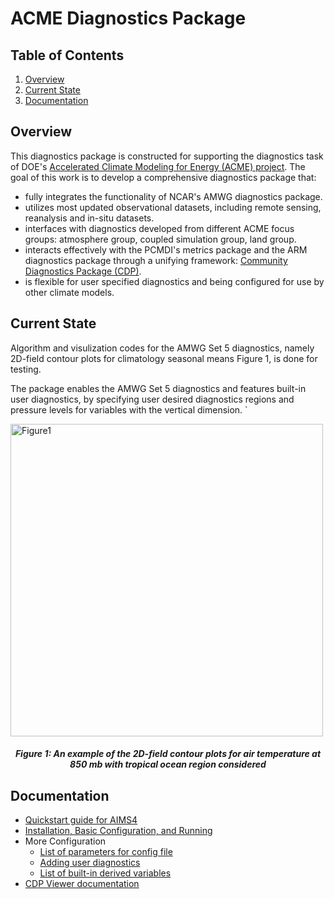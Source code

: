 # ACME Diagnostics Package

## Table of Contents
1. [Overview](#overview)
2. [Current State](#current-state)
3. [Documentation](#doc)

## Overview<a name="overview"></a>
This diagnostics package is constructed for supporting the diagnostics task of DOE's [Accelerated Climate Modeling for Energy (ACME) project](https://climatemodeling.science.energy.gov/projects/accelerated-climate-modeling-energy). The goal of this work is to develop a comprehensive diagnostics package that:

* fully integrates the functionality of NCAR's AMWG diagnostics package.
* utilizes most updated observational datasets, including remote sensing, reanalysis and in-situ datasets. 
* interfaces with diagnostics developed from different ACME focus groups: atmosphere group, coupled simulation group, land group.
* interacts effectively with the PCMDI's metrics package and the ARM diagnostics package through a unifying framework: [Community Diagnostics Package (CDP)](https://github.com/UV-CDAT/cdp).
* is flexible for user specified diagnostics and being configured for use by other climate models.

## Current State <a name="current-state"></a>
Algorithm and visulization codes for the AMWG Set 5 diagnostics, namely 2D-field contour plots for climatology seasonal means Figure 1, is done for testing. 

The package enables the AMWG Set 5 diagnostics and features built-in user diagnostics, by specifying user desired diagnostics regions and pressure levels for variables with the vertical dimension. `

<img src="docs/example_fig1.png" alt="Figure1" style="width: 500px;"/>
<h5 align="center">Figure 1: An example of the 2D-field contour plots for air temperature at 850 mb with tropical ocean region considered</h5> 

## Documentation <a name="doc"></a>

* [Quickstart guide for AIMS4](docs/quick-guide-aims4.ipynb)
* [Installation, Basic Configuration, and Running](docs/docs/install-config-run.ipynb)
* More Configuration
  * [List of parameters for config file](docs/available-parameters.ipynb)
  * [Adding user diagnostics](docs/add-new-diagnostics.ipynb)
  * [List of built-in derived variables](jill-add-this)
* [CDP Viewer documentation](https://github.com/UV-CDAT/cdp/blob/master/jupyter/using-the-cdp-viewer.ipynb)
